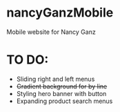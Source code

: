 # nancyGanzMobile
Mobile website for Nancy Ganz
# TO DO:
  - Sliding right and left menus
  - ~~Gradient background for by line~~
  - Styling hero banner with button
  - Expanding product search menus
